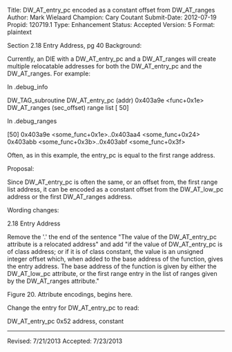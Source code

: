 Title:       DW_AT_entry_pc encoded as a constant offset from DW_AT_ranges
Author:      Mark Wielaard
Champion:    Cary Coutant
Submit-Date: 2012-07-19
Propid:      120719.1
Type:        Enhancement
Status:      Accepted
Version:     5
Format:      plaintext

Section 2.18 Entry Address, pg 40
Background:

Currently, an DIE with a DW_AT_entry_pc and a DW_AT_ranges will create
multiple relocatable addresses for both the DW_AT_entry_pc and the
DW_AT_ranges. For example:

In .debug_info

DW_TAG_subroutine
  DW_AT_entry_pc (addr) 0x403a9e <func+0x1e>
  DW_AT_ranges (sec_offset) range list [    50]

In .debug_ranges

[50] 0x403a9e <some_func+0x1e>..0x403aa4 <some_func+0x24>
     0x403abb <some_func+0x3b>..0x403abf <some_func+0x3f>

Often, as in this example, the entry_pc is equal to the first range
address.

Proposal:

Since DW_AT_entry_pc is often the same, or an offset from, the
first range list address, it can be encoded as a constant offset
from the DW_AT_low_pc address or the first DW_AT_ranges address.

Wording changes:

2.18 Entry Address

Remove the '.' the end of the sentence "The value of the
DW_AT_entry_pc attribute is a relocated address" and add "if the
value of DW_AT_entry_pc is of class address; or if it is of class
constant, the value is an unsigned integer offset which, when
added to the base address of the function, gives the entry
address. The base address of the function is given by either the
DW_AT_low_pc attribute, or the first range entry in the list of
ranges given by the DW_AT_ranges attribute."

Figure 20. Attribute encodings, begins here.

Change the entry for DW_AT_entry_pc to read:

DW_AT_entry_pc   0x52   address, constant


---
Revised: 7/21/2013
Accepted: 7/23/2013
